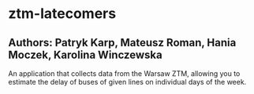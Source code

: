 # ztm-latecomers
## Authors: Patryk Karp, Mateusz Roman, Hania Moczek, Karolina Winczewska

An application that collects data from the Warsaw ZTM, allowing you to estimate the delay of buses of given lines on individual days of the week.
